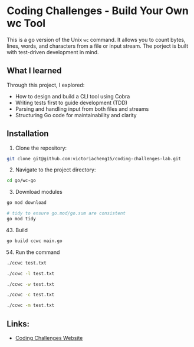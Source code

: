 # Coding Challenges - Build Your Own wc Tool

This is a go version of the Unix `wc` command. It allows you to count bytes, lines, words, and characters from a file or input stream. The porject is built with test-driven development in mind.

## What I learned

Through this project, I explored:

- How to design and build a CLI tool using Cobra
- Writing tests first to guide development (TDD)
- Parsing and handling input from both files and streams
- Structuring Go code for maintainability and clarity

## Installation

1. Clone the repository:

```bash
git clone git@github.com:victoriacheng15/coding-challenges-lab.git
```

2. Navigate to the project directory:

```bash
cd go/wc-go
```

3. Download modules

```bash
go mod download

# tidy to ensure go.mod/go.sum are consistent
go mod tidy
```

43. Build

```bash
go build ccwc main.go
```

54. Run the command

```bash
./ccwc test.txt
```

```bash
./ccwc -l test.txt
```

```bash
./ccwc -w test.txt
```

```bash
./ccwc -c test.txt
```


```bash
./ccwc -m test.txt
```

## Links:
- [Coding Challenges Website](https://codingchallenges.fyi/)